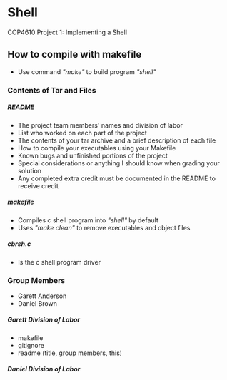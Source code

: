 # Shell
COP4610 Project 1: Implementing a Shell

## How to compile with makefile
- Use command *"make"* to build program *"shell"*

### Contents of Tar and Files
##### README
- The project team members' names and division of labor
- List who worked on each part of the project
- The contents of your tar archive and a brief description of each file
- How to compile your executables using your Makefile
- Known bugs and unfinished portions of the project
- Special considerations or anything I should know when grading your solution
- Any completed extra credit must be documented in the README to receive credit
##### makefile
- Compiles c shell program into *"shell"* by default
- Uses *"make clean"* to remove executables and object files
##### cbrsh.c
- Is the c shell program driver

### Group Members
- Garett Anderson
- Daniel Brown
##### Garett Division of Labor
- makefile
- gitignore
- readme (title, group members, this)
##### Daniel Division of Labor

